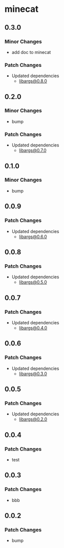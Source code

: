 # minecat

## 0.3.0

### Minor Changes

- add doc to minecat

### Patch Changes

- Updated dependencies
  - libargs@0.8.0

## 0.2.0

### Minor Changes

- bump

### Patch Changes

- Updated dependencies
  - libargs@0.7.0

## 0.1.0

### Minor Changes

- bump

## 0.0.9

### Patch Changes

- Updated dependencies
  - libargs@0.6.0

## 0.0.8

### Patch Changes

- Updated dependencies
  - libargs@0.5.0

## 0.0.7

### Patch Changes

- Updated dependencies
  - libargs@0.4.0

## 0.0.6

### Patch Changes

- Updated dependencies
  - libargs@0.3.0

## 0.0.5

### Patch Changes

- Updated dependencies
  - libargs@0.2.0

## 0.0.4

### Patch Changes

- test

## 0.0.3

### Patch Changes

- bbb

## 0.0.2

### Patch Changes

- bump
